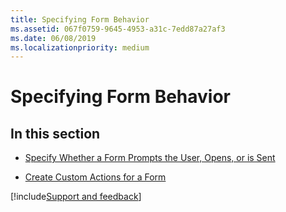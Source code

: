 ```yaml
---
title: Specifying Form Behavior
ms.assetid: 067f0759-9645-4953-a31c-7edd87a27af3
ms.date: 06/08/2019
ms.localizationpriority: medium
---
```



# Specifying Form Behavior

## In this section


- [Specify Whether a Form Prompts the User, Opens, or is Sent](../Specifying-Form-Behavior/specify-whether-a-form-prompts-the-user-opens-or-is-sent.md)
    
- [Create Custom Actions for a Form](../Specifying-Form-Behavior/create-custom-actions-for-a-form.md)

[!include[Support and feedback](~/includes/feedback-boilerplate.md)]
